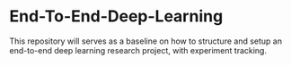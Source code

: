 # End-To-End-Deep-Learning
This repository will serves as a baseline on how to structure and setup an end-to-end deep learning research project, with experiment tracking.

